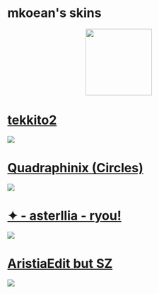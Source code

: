 # mkoean's skins
<p align="center">
<a href="https://osu.ppy.sh/users/11847189">
  <img src="https://a.ppy.sh/11847189"  
       width="150"
       height="150"></a>
  
# [tekkito2](https://drive.google.com/file/d/1lXlERYC05K12U2XckEAZBmsSqJyIiLLe/view)
[![](https://cdn.discordapp.com/attachments/516963323980283904/1186563524340752384/screenshot999.jpg)](https://drive.google.com/file/d/1lXlERYC05K12U2XckEAZBmsSqJyIiLLe/view)

# [Quadraphinix (Circles)](https://drive.google.com/file/d/1CVc-4Kwd5fbnlNf-P39PucHcrsQOe1pe/view)
[![](https://cdn.discordapp.com/attachments/516963323980283904/1186561375372329020/screenshot991.jpg)](https://drive.google.com/file/d/1CVc-4Kwd5fbnlNf-P39PucHcrsQOe1pe/view)

# [✦ - asterllia - ryou!](https://github.com/rudj-skinhub/woal/raw/tyfh/asterllia/%E2%9C%A6%20-%20asterllia%20-%20ryou!.osk)
[![](https://i.imgur.com/Gl6wQch.png)](https://github.com/rudj-skinhub/woal/raw/tyfh/asterllia/%E2%9C%A6%20-%20asterllia%20-%20ryou!.osk)  
  
# [AristiaEdit but SZ](https://github.com/rudj-skinhub/woal/raw/tyfh/lifeline/AristiaEdit%20but%20SZ.osk)
[![](https://osu.ppy.sh/ss/18336160/8d17)](https://github.com/rudj-skinhub/woal/raw/tyfh/lifeline/AristiaEdit%20but%20SZ.osk)

